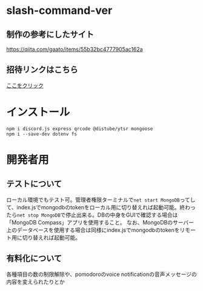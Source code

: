 # slash-command-ver

## 制作の参考にしたサイト

https://qiita.com/gaato/items/55b32bc4777905ac162a

## 招待リンクはこちら

[ここをクリック](https://discord.com/api/oauth2/authorize?client_id=949289830481821776&permissions=277025475600&scope=bot%20applications.commands)

# インストール

```
npm i discord.js express qrcode @distube/ytsr mongoose
npm i --save-dev dotenv fs
```

# 開発者用
## テストについて
ローカル環境でもテスト可。管理者権限ターミナルで`net start MongoDB`ってして、index.jsでmongodbのtokenをローカル用に切り替えれば起動可能。終わったら`net stop MongoDB`で停止出来る。DBの中身をGUIで確認する場合は「MongoDB Compass」アプリを使用すること。
なお、MongoDBのサーバー上のデータベースを使用する場合は同様にindex.jsでmongodbのtokenをリモート用に切り替えれば起動可能。

## 有料化について
各種項目の数の制限解除や、pomodoroのvoice notificationの音声メッセージの内容を変えられたりとか
